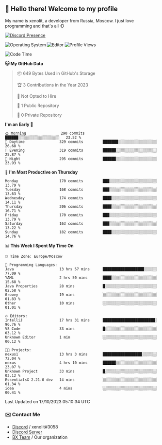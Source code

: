 ## :wave: Hello there! Welcome to my profile

My name is xenolit, a developer from Russia, Moscow. I just love programming and that's all :D

[![Discord Presence](https://lanyard.cnrad.dev/api/982885434315120653)](https://discord.com/users/982885434315120653)

![Operating System](https://img.shields.io/badge/OS-Mac%20OS%20-informational?style=for-the-badge&logo=MacOS&logoColor=white&color=007ec6)
![Editor](https://img.shields.io/badge/Editor-JetBrains%20IDEs-informational?style=for-the-badge&logo=JetBrains&logoColor=white&color=007ec6)
![Profile Views](https://komarev.com/ghpvc/?username=Xenolit&color=blue&style=for-the-badge)

<!--START_SECTION:waka-->
![Code Time](http://img.shields.io/badge/Code%20Time-19%20hrs%2013%20mins-blue)

**🐱 My GitHub Data** 

> 📦 649 Bytes Used in GitHub's Storage 
 > 
> 🏆 3 Contributions in the Year 2023
 > 
> 🚫 Not Opted to Hire
 > 
> 📜 1 Public Repository 
 > 
> 🔑 0 Private Repository 
 > 
**I'm an Early 🐤** 

```text
🌞 Morning                290 commits         ██████░░░░░░░░░░░░░░░░░░░   23.52 % 
🌆 Daytime                329 commits         ███████░░░░░░░░░░░░░░░░░░   26.68 % 
🌃 Evening                319 commits         ██████░░░░░░░░░░░░░░░░░░░   25.87 % 
🌙 Night                  295 commits         ██████░░░░░░░░░░░░░░░░░░░   23.93 % 
```
📅 **I'm Most Productive on Thursday** 

```text
Monday                   170 commits         ███░░░░░░░░░░░░░░░░░░░░░░   13.79 % 
Tuesday                  168 commits         ███░░░░░░░░░░░░░░░░░░░░░░   13.63 % 
Wednesday                174 commits         ████░░░░░░░░░░░░░░░░░░░░░   14.11 % 
Thursday                 206 commits         ████░░░░░░░░░░░░░░░░░░░░░   16.71 % 
Friday                   170 commits         ███░░░░░░░░░░░░░░░░░░░░░░   13.79 % 
Saturday                 163 commits         ███░░░░░░░░░░░░░░░░░░░░░░   13.22 % 
Sunday                   182 commits         ████░░░░░░░░░░░░░░░░░░░░░   14.76 % 
```


📊 **This Week I Spent My Time On** 

```text
🕑︎ Time Zone: Europe/Moscow

💬 Programming Languages: 
Java                     13 hrs 57 mins      ███████████████████░░░░░░   77.09 % 
YAML                     2 hrs 50 mins       ████░░░░░░░░░░░░░░░░░░░░░   15.68 % 
Java Properties          28 mins             █░░░░░░░░░░░░░░░░░░░░░░░░   02.58 % 
Groovy                   19 mins             ░░░░░░░░░░░░░░░░░░░░░░░░░   01.83 % 
Other                    10 mins             ░░░░░░░░░░░░░░░░░░░░░░░░░   01.01 % 

🔥 Editors: 
IntelliJ                 17 hrs 31 mins      ████████████████████████░   96.76 % 
VS Code                  33 mins             █░░░░░░░░░░░░░░░░░░░░░░░░   03.12 % 
Unknown Editor           1 min               ░░░░░░░░░░░░░░░░░░░░░░░░░   00.12 % 

🐱‍💻 Projects: 
nexus1                   13 hrs 3 mins       ██████████████████░░░░░░░   72.04 % 
nexus                    4 hrs 10 mins       ██████░░░░░░░░░░░░░░░░░░░   23.07 % 
Unknown Project          33 mins             █░░░░░░░░░░░░░░░░░░░░░░░░   03.12 % 
EssentialsX 2.21.0 dev   14 mins             ░░░░░░░░░░░░░░░░░░░░░░░░░   01.34 % 
idea                     4 mins              ░░░░░░░░░░░░░░░░░░░░░░░░░   00.41 % 
```


 Last Updated on 17/10/2023 05:10:34 UTC
<!--END_SECTION:waka-->

### ✉️ Contact Me

- [Discord](https://discord.com/users/599601404746792976) / xenolit#3058
- [Discord Server](https://discord.gg/p7cxhw7E2M)
- [BX Team](https://github.com/BX-Team) / Our organization
